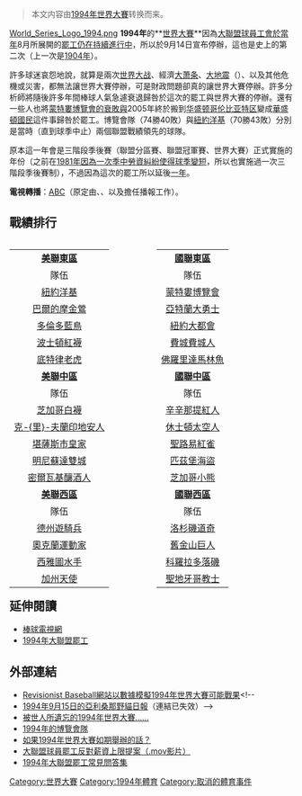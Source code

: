 > 本文内容由[1994年世界大賽](https://zh.wikipedia.org/wiki/1994年世界大賽)转换而来。


[World_Series_Logo_1994.png](https://zh.wikipedia.org/wiki/File:World_Series_Logo_1994.png "fig:World_Series_Logo_1994.png") **1994年**的**[世界大賽](https://zh.wikipedia.org/wiki/世界系列賽 "wikilink")**因為[大聯盟球員工會於當年](https://zh.wikipedia.org/wiki/大聯盟球員工會 "wikilink")8月所展開的[罷工仍在持續進行中](https://zh.wikipedia.org/wiki/1994年大聯盟罷工 "wikilink")，所以於9月14日宣布停辦，這也是史上的第二次（上一次是[1904年](https://zh.wikipedia.org/wiki/1904年世界大賽 "wikilink")）。

許多球迷哀怨地說，就算是兩次[世界大战](https://zh.wikipedia.org/wiki/世界大战 "wikilink")、經濟[大萧条](../Page/大萧条.md "wikilink")、[大地震](https://zh.wikipedia.org/wiki/第二次舊金山大地震 "wikilink")（）、以及其他危機或災害，都無法讓世界大賽停辦，可是財政問題卻真的讓世界大賽停辦。許多分析師將隨後許多年間棒球人氣急遽衰退歸咎於這次的罷工與世界大賽的停辦。還有一些人也將[蒙特婁博覽會的衰敗與](../Page/華盛頓國民.md "wikilink")2005年終於搬到[华盛顿哥伦比亚特区](../Page/华盛顿哥伦比亚特区.md "wikilink")變成[華盛頓國民](../Page/華盛頓國民.md "wikilink")這件事歸咎於罷工。博覽會隊（74勝40敗）與[紐約洋基](../Page/紐約洋基.md "wikilink")（70勝43敗）分別是當時（直到球季中止）兩個聯盟戰績領先的球隊。

原本這一年會是三階段季後賽（聯盟分區賽、聯盟冠軍賽、世界大賽）正式實施的年份（之前在[1981年因為一次](https://zh.wikipedia.org/wiki/1981年世界大賽 "wikilink")[季中勞資糾紛使得球季變短](https://zh.wikipedia.org/wiki/1981年大聯盟罷工 "wikilink")，所以也實施過一次三階段季後賽制），不過因為這次的罷工所以延後[一年](../Page/1995年世界大賽.md "wikilink")。

**電視轉播**：[ABC](../Page/美国广播公司.md "wikilink")（原定由、、以及擔任播報工作）。

## 戰績排行

<div style="float:left; width:48%;">

|                                                                   |
| :---------------------------------------------------------------: |
|             **[美聯東區](../Page/美國聯盟東區.md "wikilink")**              |
|                                隊伍                                 |
|                [紐約洋基](../Page/紐約洋基.md "wikilink")                 |
|     [巴爾的摩金鶯](https://zh.wikipedia.org/wiki/巴爾的摩金鶯 "wikilink")     |
|               [多倫多藍鳥](../Page/多倫多藍鳥.md "wikilink")                |
|               [波士頓紅襪](../Page/波士頓紅襪.md "wikilink")                |
|               [底特律老虎](../Page/底特律老虎.md "wikilink")                |
|             **[美聯中區](../Page/美國聯盟中區.md "wikilink")**              |
|                                隊伍                                 |
|               [芝加哥白襪](../Page/芝加哥白襪.md "wikilink")                |
| [克-{里}-夫蘭印地安人](https://zh.wikipedia.org/wiki/克里夫蘭印地安人 "wikilink") |
|     [堪薩斯市皇家](https://zh.wikipedia.org/wiki/堪薩斯市皇家 "wikilink")     |
|     [明尼蘇達雙城](https://zh.wikipedia.org/wiki/明尼蘇達雙城 "wikilink")     |
|             [密爾瓦基釀酒人](../Page/密爾瓦基釀酒人.md "wikilink")              |
|             **[美聯西區](../Page/美國聯盟西區.md "wikilink")**              |
|                                隊伍                                 |
|      [德州遊騎兵](https://zh.wikipedia.org/wiki/德州遊騎兵 "wikilink")      |
|              [奧克蘭運動家](../Page/奧克蘭運動家.md "wikilink")               |
|               [西雅圖水手](../Page/西雅圖水手.md "wikilink")                |
|     [加州天使](https://zh.wikipedia.org/wiki/洛杉磯安那罕天使 "wikilink")     |

</div>

<div style="float:right; width:48%;">

|                                                             |
| :---------------------------------------------------------: |
|          **[國聯東區](../Page/國家聯盟東區.md "wikilink")**           |
|                             隊伍                              |
|            [蒙特婁博覽會](../Page/華盛頓國民.md "wikilink")            |
|           [亞特蘭大勇士](../Page/亞特蘭大勇士.md "wikilink")            |
|            [紐約大都會](../Page/紐約大都會.md "wikilink")             |
|            [費城費城人](../Page/費城費城人.md "wikilink")             |
| [佛羅里達馬林魚](https://zh.wikipedia.org/wiki/佛羅里達馬林魚 "wikilink") |
|          **[國聯中區](../Page/國家聯盟中區.md "wikilink")**           |
|                             隊伍                              |
|           [辛辛那提紅人](../Page/辛辛那提紅人.md "wikilink")            |
|           [休士頓太空人](../Page/休士頓太空人.md "wikilink")            |
|            [聖路易紅雀](../Page/聖路易紅雀.md "wikilink")             |
|            [匹茲堡海盜](../Page/匹茲堡海盜.md "wikilink")             |
|            [芝加哥小熊](../Page/芝加哥小熊.md "wikilink")             |
|          **[國聯西區](../Page/國家聯盟西區.md "wikilink")**           |
|                             隊伍                              |
|   [洛杉磯道奇](https://zh.wikipedia.org/wiki/洛杉磯道奇 "wikilink")   |
|            [舊金山巨人](../Page/舊金山巨人.md "wikilink")             |
|  [科羅拉多落磯](https://zh.wikipedia.org/wiki/科羅拉多落磯 "wikilink")  |
|  [聖地牙哥教士](https://zh.wikipedia.org/wiki/聖地牙哥教士 "wikilink")  |

</div>

## 延伸閱讀

  - [棒球電視網](https://zh.wikipedia.org/wiki/棒球電視網 "wikilink")
  - [1994年大聯盟罷工](https://zh.wikipedia.org/wiki/1994年大聯盟罷工 "wikilink")

## 外部連結

  - [Revisionist Baseball網站以數據模擬1994年世界大賽可能戰果](https://web.archive.org/web/20051213014257/http://www.revisionistbaseball.com/1994/World_Series.htm)\<\!--
  - [1994年9月15日的亞利桑那野貓日報](http://wildcat.arizona.edu/papers/old-wildcats/fall94/September/September15%2C1994/01_3_m.html)（連結已失效）--\>
  - [被世人所遺忘的1994年世界大賽……](https://web.archive.org/web/20060622012422/http://dave.henroid.net/archives/000112.html)
  - [1994年的博覽會隊](https://web.archive.org/web/20051031190320/http://www.thebaseballgift.com/sitemap/1994-expos.html)
  - [如果1994年世界大賽如期舉辦的話？](https://web.archive.org/web/20050520092053/http://www.whatifsports.com/mlb94/)
  - [大聯盟球員罷工反對薪資上限提案（.mov影片）](http://sportsillustrated.cnn.com/almanac/video/1994/baseball.strike/94.baseball.mov)
  - [1994年大聯盟罷工常見問答集](http://remarque.org/~grabiner/strikefaq.html)

[Category:世界大賽](https://zh.wikipedia.org/wiki/Category:世界大賽 "wikilink") [Category:1994年體育](https://zh.wikipedia.org/wiki/Category:1994年體育 "wikilink") [Category:取消的體育事件](https://zh.wikipedia.org/wiki/Category:取消的體育事件 "wikilink")